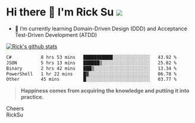 # Hi there 👋 I'm Rick Su ![](https://komarev.com/ghpvc/?username=ricksu978)
<!--
**ricksu978/ricksu978** is a ✨ _special_ ✨ repository because its `README.md` (this file) appears on your GitHub profile.

Here are some ideas to get you started:

- 🔭 I’m currently working on ...
-->
- 🌱 I’m currently learning Domain-Driven Design (DDD) and Acceptance Test-Driven Development (ATDD)
<!--
- 👯 I’m looking to collaborate on ...
- 🤔 I’m looking for help with ...
- 💬 Ask me about ...
- 📫 How to reach me: ...
- 😄 Pronouns: ...
- ⚡ Fun fact: ...
-->
[![Rick's github stats](https://github-readme-stats.vercel.app/api?username=ricksu978&theme=dark)](https://github.com/ricksu978/ricksu978)

<!--START_SECTION:waka-->

```txt
C#           8 hrs 53 mins   ███████████░░░░░░░░░░░░░░   43.92 %
JSON         5 hrs 13 mins   ██████▒░░░░░░░░░░░░░░░░░░   25.82 %
Binary       2 hrs 42 mins   ███▒░░░░░░░░░░░░░░░░░░░░░   13.34 %
PowerShell   1 hr 22 mins    █▓░░░░░░░░░░░░░░░░░░░░░░░   06.78 %
Other        45 mins         █░░░░░░░░░░░░░░░░░░░░░░░░   03.77 %
```

<!--END_SECTION:waka-->

> **Happiness comes from acquiring the knowledge and putting it into practice.**

Cheers  
RickSu 

